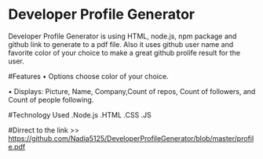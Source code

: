 # Developer Profile Generator

Developer Profile Generator is using HTML, node.js, npm package and github link to  generate to a pdf file. Also it uses github user name and favorite color of your choice to make a great github prolife result for the user.



#Features
•	Options choose color of your choice.

•	Displays: Picture, Name, Company,Count of repos, Count of followers, and Count of people following.





#Technology Used
.Node.js
.HTML
.CSS
.JS 


#Dirrect to the link >> https://github.com/Nadia5125/DeveloperProfileGenerator/blob/master/profile.pdf
